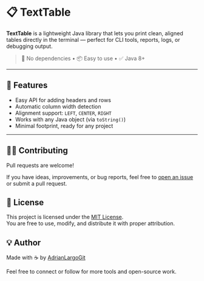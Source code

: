 # 📋 TextTable

**TextTable** is a lightweight Java library that lets you print clean, aligned tables directly in the terminal — perfect for CLI tools, reports, logs, or debugging output.

> 🧩 No dependencies • 📦 Easy to use • ✅ Java 8+

---

## 🚀 Features

- Easy API for adding headers and rows
- Automatic column width detection
- Alignment support: `LEFT`, `CENTER`, `RIGHT`
- Works with any Java object (via `toString()`)
- Minimal footprint, ready for any project

---

## 🧑‍💻 Contributing

Pull requests are welcome!

If you have ideas, improvements, or bug reports, feel free to [open an issue](https://github.com/YOUR_USERNAME/YOUR_REPO/issues) or submit a pull request.

## 📄 License

This project is licensed under the [MIT License](../LICENSE).  
You are free to use, modify, and distribute it with proper attribution.

## 💡 Author

Made with ☕ by [AdrianLargoGit](https://github.com/AdrianLargoGit)

Feel free to connect or follow for more tools and open-source work.
